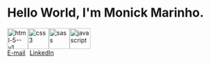 # Hello World, I'm  Monick Marinho.

<div style="display:flex; flex-direction: row;">
  <img width="48" height="48" src="https://img.icons8.com/color/48/html-5--v1.png" alt="html-5--v1"/>
  <img width="48" height="48" src="https://img.icons8.com/fluency/48/css3.png" alt="css3"/>
  <img width="48" height="48" src="https://img.icons8.com/color/48/sass.png" alt="sass"/>
  <img width="48" height="48" src="https://img.icons8.com/fluency/48/javascript.png" alt="javascript"/>
</div>

<div style="display:flex; flex-direction: row; column-gap: 10px;">
  <a href="mailto:monickkmarinho@gmail.com">E-mail</a>
  <a href="https://www.linkedin.com/in/monick-marinho-a8a8a72a3/">LinkedIn</a>
</div>
